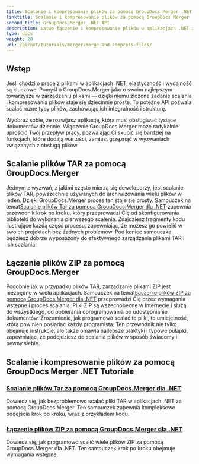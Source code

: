 ```yaml
---
title: Scalanie i kompresowanie plików za pomocą GroupDocs Merger .NET
linktitle: Scalanie i kompresowanie plików za pomocą GroupDocs Merger .NET
second_title: GroupDocs.Merger .NET API
description: Łatwe łączenie i kompresowanie plików w aplikacjach .NET za pomocą GroupDocs.Merger. Przeglądaj samouczki dotyczące łączenia plików TAR i ZIP krok po kroku.
type: docs
weight: 20
url: /pl/net/tutorials/merger/merge-and-compress-files/
---
```

## Wstęp

Jeśli chodzi o pracę z plikami w aplikacjach .NET, elastyczność i wydajność są kluczowe. Pomyśl o GroupDocs.Merger jako o swoim najlepszym towarzyszu w zarządzaniu plikami — dzięki niemu złożone zadanie scalania i kompresowania plików staje się dziecinnie proste. To potężne API pozwala scalać różne typy plików, zachowując ich integralność i strukturę.

Wyobraź sobie, że rozwijasz aplikację, która musi obsługiwać tysiące dokumentów dziennie. Włączenie GroupDocs.Merger może radykalnie uprościć Twój przepływ pracy, pozwalając Ci skupić się bardziej na funkcjach, które dodają wartości, zamiast grzęznąć w wyzwaniach związanych z obsługą plików.

## Scalanie plików TAR za pomocą GroupDocs.Merger

 Jednym z wyzwań, z jakimi często mierzą się deweloperzy, jest scalanie plików TAR, powszechnie używanych do archiwizowania wielu plików w jeden. Dzięki GroupDocs.Merger proces ten staje się prosty. Samouczek na temat[Scalanie plików Tar za pomocą GroupDocs.Merger dla .NET](./merge-tar-files/) zapewnia przewodnik krok po kroku, który przeprowadzi Cię od skonfigurowania biblioteki do wykonania pierwszego scalenia. Znajdziesz fragmenty kodu ilustrujące każdą część procesu, zapewniając, że możesz go powielić w swoich projektach bez żadnych problemów. Pod koniec samouczka będziesz dobrze wyposażony do efektywnego zarządzania plikami TAR i ich scalania.

## Łączenie plików ZIP za pomocą GroupDocs.Merger

Podobnie jak w przypadku plików TAR, zarządzanie plikami ZIP jest niezbędne w wielu aplikacjach. Samouczek na temat[Łączenie plików ZIP za pomocą GroupDocs.Merger dla .NET](./merge-zip-files/) przeprowadzi Cię przez wymagania wstępne i proces scalania. Pliki ZIP są wszechobecne w Internecie i służą do wszystkiego, od pobierania oprogramowania po udostępnianie dokumentów. Zrozumienie, jak programowo scalać te pliki, to umiejętność, którą powinien posiadać każdy programista. Ten przewodnik nie tylko obejmuje instrukcje, ale także omawia najlepsze praktyki i typowe pułapki, zapewniając, że podejdziesz do scalania plików w sposób świadomy i pewny siebie.

## Scalanie i kompresowanie plików za pomocą GroupDocs Merger .NET Tutoriale
### [Scalanie plików Tar za pomocą GroupDocs.Merger dla .NET](./merge-tar-files/)
Dowiedz się, jak bezproblemowo scalać pliki TAR w aplikacjach .NET za pomocą GroupDocs.Merger. Ten samouczek zapewnia kompleksowe podejście krok po kroku, wraz z przykładem kodu.
### [Łączenie plików ZIP za pomocą GroupDocs.Merger dla .NET](./merge-zip-files/)
Dowiedz się, jak programowo scalić wiele plików ZIP za pomocą GroupDocs.Merger dla .NET. Ten samouczek krok po kroku obejmuje wymagania wstępne.